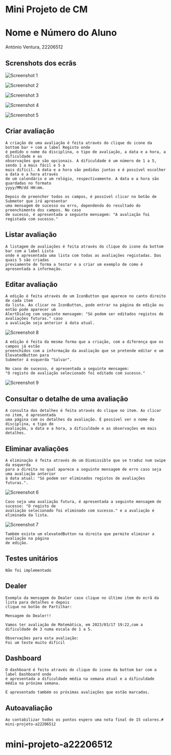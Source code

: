 # Mini Projeto de CM

# Nome e Número do Aluno

António Ventura, 22206512

## Screnshots dos ecrãs

![Screenshot 1](/Users/antonioventura/StudioProjects/mini_projeto/images/dashboard.png)

![Screenshot 2](/Users/antonioventura/StudioProjects/mini_projeto/images/lista.png)

![Screenshot 3](/Users/antonioventura/StudioProjects/mini_projeto/images/registo.png)

![Screenshot 4](/Users/antonioventura/StudioProjects/mini_projeto/images/detalhes.png)

![Screenshot 5](/Users/antonioventura/StudioProjects/mini_projeto/images/dealer.png)

## Criar avaliação

    A criação de uma avaliação é feita através do clique do icone da bottom bar + com a label Registo onde
    é pedido o nome da disciplina, o tipo de avaliação, a data e a hora, a dificuldade e as 
    observações que são opcionais. A dificuldade é um número de 1 a 5, sendo 1 a mais fácil e 5 a
    mais difícil. A data e a hora são pedidas juntas e é possível escolher a data e a hora através
    de um calendário e um relógio, respectivamente. A data e a hora são guardadas no formato
    yyyy/MM/dd HH:mm.

    Depois de preencher todos os campos, é possível clicar no botão de Submeter que irá apresentar
    uma mensagem de sucesso ou erro, dependendo do resultado do preenchimento dos campos. No caso
    de sucesso, é apresentada a seguinte mensagem: "A avaliação foi registada com sucesso."

## Listar avaliação

    A listagem de avaliações é feita através do clique do icone da bottom bar com a label Lista
    onde é apresentada uma lista com todas as avaliações registadas. Das quais 5 são criadas
    previamente de forma a testar e a criar um exemplo de como é apresentada a informação.

## Editar avaliação

    A edição é feita através de um IconButton que aparece no canto direito de cada item
    da lista. Ao clicar no IconButton, pode entrar na página de edição ou então pode aparecer um 
    AlertDialog com seguinte mensagem: "Só podem ser editados registos de avaliações futuras." caso
    a avaliação seja anterior à data atual.

![Screenshot 8](/Users/antonioventura/StudioProjects/mini_projeto/images/editado.png)

    A edição é feita da mesma forma que a criação, com a diferença que os campos já estão 
    preenchidos com a informação da avaliação que se pretende editar e um ElevatedButton para 
    Submeter á esquerda "Salvar".

    No caso de sucesso, é apresentada a seguinte mensagem: 
    "O registo de avaliação selecionado foi editado com sucesso."

![Screenshot 9](/Users/antonioventura/StudioProjects/mini_projeto/images/editadoAceite.png)

## Consultar o detalhe de uma avaliação

    A consulta dos detalhes é feita através do clique no item. Ao clicar no item, é apresentada
    uma página com os detalhes da avaliação. É possível ver o nome da disciplina, o tipo de
    avaliação, a data e a hora, a dificuldade e as observações em mais detalhes.

## Eliminar avaliações

    A eliminação é feita através de um Dismissible que se traduz num swipe da esquerda 
    para a direita no qual aparece a seguinte mensagem de erro caso seja uma avaliação anterior
    à data atual: "Só podem ser eliminados registos de avaliações futuras.".

![Screenshot 6](/Users/antonioventura/StudioProjects/mini_projeto/images/swipe.png)
    
    Caso seja uma avaliação futura, é apresentada a seguinte mensagem de sucesso: "O registo de
    avaliação selecionado foi eliminado com sucesso." e a avaliação é eliminada da lista.

![Screenshot 7](/Users/antonioventura/StudioProjects/mini_projeto/images/swipeEliminado.png)
    
    Também existe um elevatedButton na direita que permite eliminar a avaliação na página
    de edição.

## Testes unitários

    Não foi implementado

## Dealer
    
    Exemplo da mensagem do Dealer caso clique no último item do ecrã da lista para detalhes e depois
    clique no botão de Partilhar:

    Mensagem do Dealer!!
    
    Vamos ter avaliação de Matemática, em 2023/03/17 19:22,com a dificuldade de 3 numa escala de 1 a 5.
    
    Observações para esta avaliação:
    Foi um teste muito difícil

## Dashboard

    O dashboard é feito através do clique do icone da bottom bar com a label Dashboard onde 
    é apresentada a dificuldade média na semana atual e a dificuldade média na próxima semana.
    
    É apresentado também os próximas avaliações que estão marcadas.

## Autoavaliação

    Ao contabilizar todos os pontos espero uma nota final de 15 valores.# mini-projeto-a22206512
# mini-projeto-a22206512
